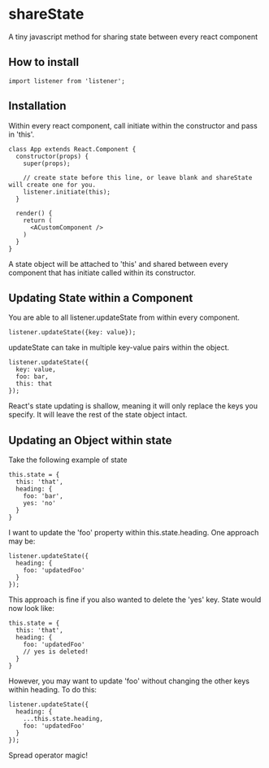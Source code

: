 # shareState

A tiny javascript method for sharing state between every react component

## How to install

```
import listener from 'listener';
```

## Installation

Within every react component, call initiate within the constructor and pass in 'this'.
```
class App extends React.Component {
  constructor(props) {
    super(props);

    // create state before this line, or leave blank and shareState will create one for you.
    listener.initiate(this);
  }

  render() {
    return (
      <ACustomComponent />
    )
  }
}

```
A state object will be attached to 'this' and shared between every component that has initiate called within its constructor.

## Updating State within a Component

You are able to all listener.updateState from within every component. 
```
listener.updateState({key: value});
```

updateState can take in multiple key-value pairs within the object.

```
listener.updateState({
  key: value,
  foo: bar,
  this: that
});
```
React's state updating is shallow, meaning it will only replace the keys you specify. It will leave the rest of the state object intact.

## Updating an Object within state

Take the following example of state

```
this.state = {
  this: 'that',
  heading: {
    foo: 'bar',
    yes: 'no'
  }
}

```

I want to update the 'foo' property within this.state.heading. One approach may be:
```
listener.updateState({
  heading: {
    foo: 'updatedFoo'
  }
});
```
This approach is fine if you also wanted to delete the 'yes' key. State would now look like:
```
this.state = {
  this: 'that',
  heading: {
    foo: 'updatedFoo'
    // yes is deleted!
  }
}
```
However, you may want to update 'foo' without changing the other keys within heading. To do this:
```
listener.updateState({
  heading: {
    ...this.state.heading,
    foo: 'updatedFoo' 
  }
});
```
Spread operator magic!